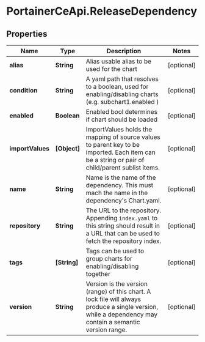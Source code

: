 # PortainerCeApi.ReleaseDependency

## Properties
Name | Type | Description | Notes
------------ | ------------- | ------------- | -------------
**alias** | **String** | Alias usable alias to be used for the chart | [optional] 
**condition** | **String** | A yaml path that resolves to a boolean, used for enabling/disabling charts (e.g. subchart1.enabled ) | [optional] 
**enabled** | **Boolean** | Enabled bool determines if chart should be loaded | [optional] 
**importValues** | **[Object]** | ImportValues holds the mapping of source values to parent key to be imported. Each item can be a string or pair of child/parent sublist items. | [optional] 
**name** | **String** | Name is the name of the dependency.  This must mach the name in the dependency's Chart.yaml. | [optional] 
**repository** | **String** | The URL to the repository.  Appending `index.yaml` to this string should result in a URL that can be used to fetch the repository index. | [optional] 
**tags** | **[String]** | Tags can be used to group charts for enabling/disabling together | [optional] 
**version** | **String** | Version is the version (range) of this chart.  A lock file will always produce a single version, while a dependency may contain a semantic version range. | [optional] 


